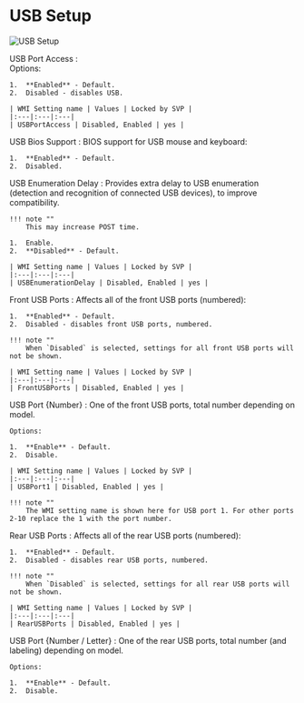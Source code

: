 # USB Setup

![USB Setup](https://cdrt.github.io/mk_docs/ref/bios/settings/thinkcentre/img/tc_usb_setup.PNG)

USB Port Access
:  
    Options:

    1.  **Enabled** - Default.
    2.  Disabled - disables USB.

    | WMI Setting name | Values | Locked by SVP |
    |:---|:---|:---|
    | USBPortAccess | Disabled, Enabled | yes |

USB Bios Support
:  BIOS support for USB mouse and keyboard:

    1.  **Enabled** - Default.
    2.  Disabled.

USB Enumeration Delay
:  Provides extra delay to USB enumeration (detection and recognition of connected USB devices), to improve compatibility.

    !!! note ""
        This may increase POST time.

    1.  Enable.
    2.  **Disabled** - Default.

    | WMI Setting name | Values | Locked by SVP |
    |:---|:---|:---|
    | USBEnumerationDelay | Disabled, Enabled | yes |

Front USB Ports
:  Affects all of the front USB ports (numbered):

    1.  **Enabled** - Default.
    2.  Disabled - disables front USB ports, numbered.

    !!! note ""
        When `Disabled` is selected, settings for all front USB ports will not be shown.

    | WMI Setting name | Values | Locked by SVP |
    |:---|:---|:---|
    | FrontUSBPorts | Disabled, Enabled | yes |

USB Port {Number}
:  One of the front USB ports, total number depending on model.

    Options:

    1.  **Enable** - Default.
    2.  Disable.

    | WMI Setting name | Values | Locked by SVP |
    |:---|:---|:---|
    | USBPort1 | Disabled, Enabled | yes |

    !!! note ""
        The WMI setting name is shown here for USB port 1. For other ports 2-10 replace the 1 with the port number.

Rear USB Ports
:  Affects all of the rear USB ports (numbered):

    1.  **Enabled** - Default.
    2.  Disabled - disables rear USB ports, numbered.

    !!! note ""
        When `Disabled` is selected, settings for all rear USB ports will not be shown.

    | WMI Setting name | Values | Locked by SVP |
    |:---|:---|:---|
    | RearUSBPorts | Disabled, Enabled | yes |

USB Port {Number / Letter}
:  One of the rear USB ports, total number (and labeling) depending on model.

    Options:

    1.  **Enable** - Default.
    2.  Disable.
